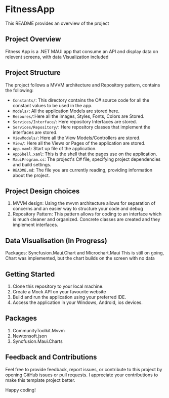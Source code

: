 # FitnessApp
This README provides an overview of the project
## Project Overview
Fitness App is a .NET MAUI app that consume an API and display data on relevent screens, with data Visualization included
## Project Structure
The project follows a MVVM architecture and Repository pattern, contains the following:
- `Constants/`: This directory contains the C# source code for all the constant values to be used in the app.
- `Models/`: All the application Models are stored here.
- `Resoures/`:Here all the images, Styles, Fonts, Colors are Stored.
- `Services/Interface/`: Here repository Interfaces are stored.
- `Services/Repository/`: Here repository classes that implement the interfaces are stored.
- `ViewModels/`: Here all the View Models/Controllers are stored.
- `View/`: Here all the Views or Pages of the application are stored.
- `App.xaml`: Start up file of the application.
- `AppShell.xaml`: This is the shell that the pages use on the application.
- `MauiProgram.cs`: The project's C# file, specifying project dependencies and build settings. 
- `README.md`: The file you are currently reading, providing information about the project.

## Project Design choices
1. MVVM design: Using the mvvm architecture allows for separation of concerns and an easier way to structure your code and debug
2. Repository Pattern: This pattern allows for coding to an interface which is much cleaner and organized. Concrete classes are created and they implement interfaces.


## Data Visualisation (In Progress)
Packages: Syncfusion.Maui.Chart and Microchart.Maui
This is still on going, Chart was implemented, but the chart builds on the screen with no data

## Getting Started
1. Clone this repository to your local machine.
2. Create a Mock API on your favourite website
3. Build and run the application using your preferred IDE.
4. Access the application in your Windows, Android, ios devices.

## Packages
1. CommunityToolkit.Mvvm
2. Newtonsoft.json
3. Syncfusion.Maui.Charts

## Feedback and Contributions
Feel free to provide feedback, report issues, or contribute to this project by opening GitHub issues or pull requests. I appreciate your contributions to make this template project better.

Happy coding!
